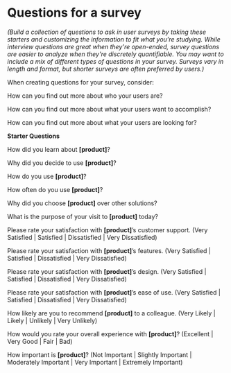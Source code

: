 # Questions for a survey

_(Build a collection of questions to ask in user surveys by taking these starters and customizing the information
to fit what you’re studying.  While interview questions are great when they're open-ended, survey questions are easier to analyze when they're discretely quantifiable.  You may want to include a mix of different types of questions in your survey.  Surveys vary in length and format, but shorter surveys are often preferred by users.)_

When creating questions for your survey, consider:

How can you find out more about who your users are?

How can you find out more about what your users want to accomplish?

How can you find out more about what your users are looking for?

__Starter Questions__

How did you learn about __[product]__?

Why did you decide to use __[product]__?

How do you use __[product]__?

How often do you use __[product]__?

Why did you choose __[product]__ over other solutions?

What is the purpose of your visit to __[product]__ today?

Please rate your satisfaction with __[product]__’s customer support.
(Very Satisfied | Satisfied | Dissatisfied | Very Dissatisfied)

Please rate your satisfaction with __[product]__’s features.
(Very Satisfied | Satisfied | Dissatisfied | Very Dissatisfied)

Please rate your satisfaction with __[product]__’s design.
(Very Satisfied | Satisfied | Dissatisfied | Very Dissatisfied)

Please rate your satisfaction with __[product]__’s ease of use.
(Very Satisfied | Satisfied | Dissatisfied | Very Dissatisfied)

How likely are you to recommend __[product]__ to a colleague.
(Very Likely | Likely | Unlikely | Very Unlikely)

How would you rate your overall experience with __[product]__?
(Excellent | Very Good | Fair | Bad)

How important is __[product]__?
(Not Important | Slightly Important | Moderately Important | Very Important | Extremely Important)

